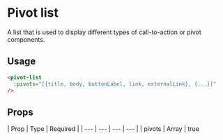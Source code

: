 # Pivot list
A list that is used to display different types of call-to-action or pivot components.

## Usage

```html
<pivot-list
  :pivots="[{title, body, buttonLabel, link, externalLink}, {...}]"
/>
```

## Props

| Prop | Type | Required |
| --- | --- | --- | --- |
| pivots | Array | true
